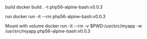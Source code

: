 build
docker build . -t php56-alpine-bash:v0.0.3

run
docker run -it --rm php56-alpine-bash:v0.0.3

Mount with volume
docker run -it --rm -v $PWD:/usr/src/myapp -w /usr/src/myapp php56-alpine-bash:v0.0.3
